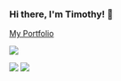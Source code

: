 ### Hi there, I'm Timothy! 👋

[My Portfolio](https://timneam-portfolio-2.vercel.app/)

![](http://github-profile-summary-cards.vercel.app/api/cards/profile-details?username=timneam&theme=nightowl)

![](http://github-profile-summary-cards.vercel.app/api/cards/repos-per-language?username=timneam&theme=nightowl) ![](http://github-profile-summary-cards.vercel.app/api/cards/most-commit-language?username=timneam&theme=nightowl)




<!--
**timneam/timneam** is a ✨ _special_ ✨ repository because its `README.md` (this file) appears on your GitHub profile.

Here are some ideas to get you started:

- 🔭 I’m currently working on ...
- 🌱 I’m currently learning ...
- 👯 I’m looking to collaborate on ...
- 🤔 I’m looking for help with ...
- 💬 Ask me about ...
- 📫 How to reach me: ...
- 😄 Pronouns: ...
- ⚡ Fun fact: ...
-->
